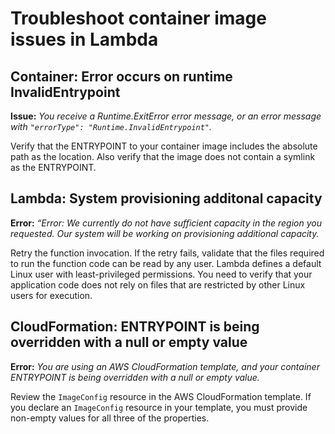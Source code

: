 # Troubleshoot container image issues in Lambda<a name="troubleshooting-images"></a>

## Container: Error occurs on runtime InvalidEntrypoint<a name="troubleshooting-images-entry"></a>

**Issue:** *You receive a Runtime\.ExitError error message, or an error message with `"errorType": "Runtime.InvalidEntrypoint"`\.*

Verify that the ENTRYPOINT to your container image includes the absolute path as the location\. Also verify that the image does not contain a symlink as the ENTRYPOINT\. 

## Lambda: System provisioning additonal capacity<a name="troubleshooting-images-capacity"></a>

**Error:** *“Error: We currently do not have sufficient capacity in the region you requested\. Our system will be working on provisioning additional capacity\.*

Retry the function invocation\. If the retry fails, validate that the files required to run the function code can be read by any user\. Lambda defines a default Linux user with least\-privileged permissions\. You need to verify that your application code does not rely on files that are restricted by other Linux users for execution\. 

## CloudFormation: ENTRYPOINT is being overridden with a null or empty value<a name="troubleshooting-images-cfn"></a>

**Error:** *You are using an AWS CloudFormation template, and your container ENTRYPOINT is being overridden with a null or empty value\.*

Review the `ImageConfig` resource in the AWS CloudFormation template\. If you declare an `ImageConfig` resource in your template, you must provide non\-empty values for all three of the properties\.